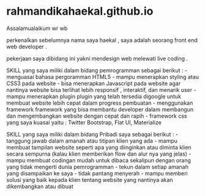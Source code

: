 # rahmandikahaekal.github.io

Assalamualaikum wr wb 

perkenalkan sebelumnya nama saya haekal , saya adalah seorang front end web developer .

pekerjaan saya dibidang ini yakni mendesign web melewati live coding .

  SKILL yang saya miliki dalam bidang pemrogramman sebagai berikut :
    - menguasai bahasa pergoramman HTML5
    - mampu menerapkan styling atau CSS3 pada website 
    - bisa menerapkan Javascript pada website agar nantinya website bisa terlihat lebih responsif , interaktif, dan menarik user
    - mampu menerapkan plugin plugin yang telah tersedia digoogle untuk membuat website lebih cepat dalam progress pembuatan
    - menggunakan framework framework yang bisa membantu developer dalam membangun dan mengembangkan website dengan cepat dan rapih
    - framework css yang saya kuasai yaitu : Twitter Bootstrap, Flat UI, Materialize
   
  SKILL yang saya miliki dalam bidang Pribadi saya sebagai berikut :
    - tanggung jawab dalam amanah atau titipan klien yang ada
    - mampu membuat tampilan website seperti apa yang diinginkan atau diminta klien secara sempurna (kalau klien memberikan flow dan alur nya yang jelas)
    - mampu membuat codingan mudah untuk dibaca sekalipun dengan orang yang tidak mengerti dunia pemrogramman
    - tekun dalam setiap amanah yang disampaikan ke saya
    - tidak pantang menyerah 
    - mampu memberi solusi yang baik kepada klien tentang website yang nantinya akan dikembangkan atau dibuat
